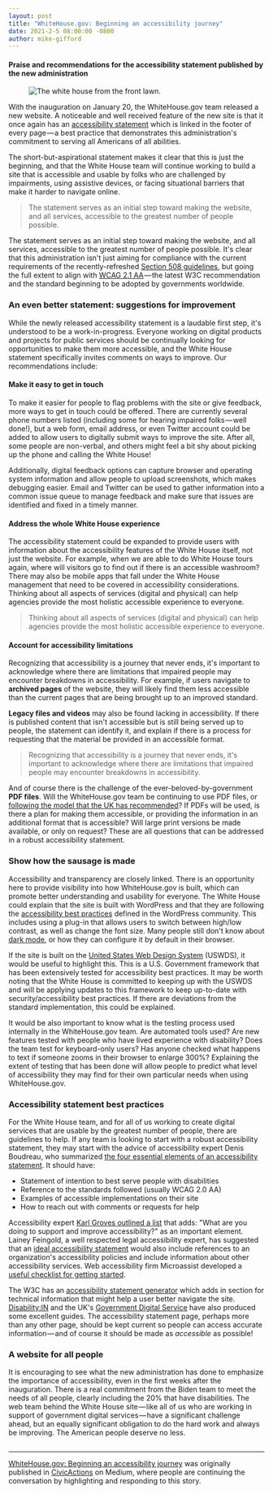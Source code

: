 ```yaml
---
layout: post
title: "WhiteHouse.gov: Beginning an accessibility journey"
date: 2021-2-5 08:00:00 -0800
author: mike-gifford
---
```

<h4>Praise and recommendations for the accessibility statement published by the new administration</h4><figure><img alt="The white house from the front lawn." src="https://cdn-images-1.medium.com/max/1024/1*V8aSWXLIN2m6Uaf2zwheAQ.jpeg" /></figure><p>With the inauguration on January 20, the WhiteHouse.gov team released a new website. A noticeable and well received feature of the new site is that it once again has an <a href="https://www.whitehouse.gov/accessibility/">accessibility statement</a> which is linked in the footer of every page — a best practice that demonstrates this administration's commitment to serving all Americans of all abilities.</p><p>The short-but-aspirational statement makes it clear that this is just the beginning, and that the White House team will continue working to build a site that is accessible and usable by folks who are challenged by impairments, using assistive devices, or facing situational barriers that make it harder to navigate online.</p><blockquote>The statement serves as an initial step toward making the website, and all services, accessible to the greatest number of people possible.</blockquote><p>The statement serves as an initial step toward making the website, and all services, accessible to the greatest number of people possible. It's clear that this administration isn't just aiming for compliance with the current requirements of the recently-refreshed <a href="https://www.section508.gov/blog/accessibility-news-the-section-508-Update">Section 508 guidelines</a>, but going the full extent to align with <a href="https://www.w3.org/TR/2018/REC-WCAG21-20180605/">WCAG 2.1 AA</a> — the latest W3C recommendation and the standard beginning to be adopted by governments worldwide.</p><h3>An even better statement: suggestions for improvement</h3><p>While the newly released accessibility statement is a laudable first step, it's understood to be a work-in-progress. Everyone working on digital products and projects for public services should be continually looking for opportunities to make them more accessible, and the White House statement specifically invites comments on ways to improve. Our recommendations include:</p><h4>Make it easy to get in touch</h4><p>To make it easier for people to flag problems with the site or give feedback, more ways to get in touch could be offered. There are currently several phone numbers listed (including some for hearing impaired folks — well done!), but a web form, email address, or even Twitter account could be added to allow users to digitally submit ways to improve the site. After all, some people are non-verbal, and others might feel a bit shy about picking up the phone and calling the White House!</p><p>Additionally, digital feedback options can capture browser and operating system information and allow people to upload screenshots, which makes debugging easier. Email and Twitter can be used to gather information into a common issue queue to manage feedback and make sure that issues are identified and fixed in a timely manner.</p><h4>Address the whole White House experience</h4><p>The accessibility statement could be expanded to provide users with information about the accessibility features of the White House itself, not just the website. For example, when we are able to do White House tours again, where will visitors go to find out if there is an accessible washroom? There may also be mobile apps that fall under the White House management that need to be covered in accessibility considerations. Thinking about all aspects of services (digital and physical) can help agencies provide the most holistic accessible experience to everyone.</p><blockquote>Thinking about all aspects of services (digital and physical) can help agencies provide the most holistic accessible experience to everyone.</blockquote><h4>Account for accessibility limitations</h4><p>Recognizing that accessibility is a journey that never ends, it's important to acknowledge where there are limitations that impaired people may encounter breakdowns in accessibility. For example, if users navigate to <strong>archived pages</strong> of the website, they will likely find them less accessible than the current pages that are being brought up to an improved standard.</p><p><strong>Legacy files and videos</strong> may also be found lacking in accessibility. If there is published content that isn't accessible but is still being served up to people, the statement can identify it, and explain if there is a process for requesting that the material be provided in an accessible format.</p><blockquote>Recognizing that accessibility is a journey that never ends, it's important to acknowledge where there are limitations that impaired people may encounter breakdowns in accessibility.</blockquote><p>And of course there is the challenge of the ever-beloved-by-government <strong>PDF files</strong>. Will the WhiteHouse.gov team be continuing to use PDF files, or <a href="https://gds.blog.gov.uk/2018/07/16/why-gov-uk-content-should-be-published-in-html-and-not-pdf/">following the model that the UK has recommended</a>? If PDFs will be used, is there a plan for making them accessible, or providing the information in an additional format that is accessible? Will large print versions be made available, or only on request? These are all questions that can be addressed in a robust accessibility statement.</p><h3>Show how the sausage is made</h3><p>Accessibility and transparency are closely linked. There is an opportunity here to provide visibility into how WhiteHouse.gov is built, which can promote better understanding and usability for everyone. The White House could explain that the site is built with WordPress and that they are following the <a href="https://wordpress.org/about/accessibility/">accessibility best practices</a> defined in the WordPress community. This includes using a plug-in that allows users to switch between high/low contrast, as well as change the font size. Many people still don't know about <a href="https://www.forbes.com/uk/advisor/mobile-phones/what-is-dark-mode-and-should-you-be-using-it/">dark mode</a>, or how they can configure it by default in their browser.</p><p>If the site is built on the <a href="https://designsystem.digital.gov/">United States Web Design System</a> (USWDS), it would be useful to highlight this. This is a U.S. Government framework that has been extensively tested for accessibility best practices. It may be worth noting that the White House is committed to keeping up with the USWDS and will be applying updates to this framework to keep up-to-date with security/accessibility best practices. If there are deviations from the standard implementation, this could be explained.</p><p>It would be also important to know what is the testing process used internally in the WhiteHouse.gov team. Are automated tools used? Are new features tested with people who have lived experience with disability? Does the team test for keyboard-only users? Has anyone checked what happens to text if someone zooms in their browser to enlarge 300%? Explaining the extent of testing that has been done will allow people to predict what level of accessibility they may find for their own particular needs when using WhiteHouse.gov.</p><h3>Accessibility statement best practices</h3><p>For the White House team, and for all of us working to create digital services that are usable by the greatest number of people, there are guidelines to help. If any team is looking to start with a robust accessibility statement, they may start with the advice of accessibility expert Denis Boudreau, who summarized <a href="https://twitter.com/dboudreau/status/1191780846501584899">the four essential elements of an accessibility statement</a>. It should have:</p><ul><li>Statement of intention to best serve people with disabilities</li><li>Reference to the standards followed (usually WCAG 2.0 AA)</li><li>Examples of accessible implementations on their site</li><li>How to reach out with comments or requests for help</li></ul><p>Accessibility expert <a href="https://blog.tenon.io/sample-post">Karl Groves outlined a list</a> that adds: "What are you doing to support and improve accessibility?" as an important element. Lainey Feingold, a well respected legal accessibility expert, has suggested that an <a href="https://www.lflegal.com/2013/02/access-info-pages/#Components-of-the-ideal-Accessibility-Statement">ideal accessibility statement</a> would also include references to an organization's accessibility policies and include information about other accessibility services. Web accessibility firm Microassist developed a <a href="https://www.microassist.com/digital-accessibility/the-value-of-digital-accessibility-statements-a-checklist-for-getting-started/">useful checklist for getting started</a>.</p><p>The W3C has an <a href="https://www.w3.org/WAI/planning/statements/generator/#create">accessibility statement generator</a> which adds in section for technical information that might help a user better navigate the site. <a href="https://disabilityin.org/resource/digital-accessibility-statement-best-practices/">Disability:IN</a> and the UK's <a href="https://www.gov.uk/government/publications/sample-accessibility-statement">Government Digital Service</a> have also produced some excellent guides. The accessibility statement page, perhaps more than any other page, should be kept current so people can access accurate information — and of course it should be made as <em>accessible</em> as possible!</p><h3>A website for all people</h3><p>It is encouraging to see what the new administration has done to emphasize the importance of accessibility, even in the first weeks after the inauguration. There is a real commitment from the Biden team to meet the needs of all people, clearly including the 20% that have disabilities. The web team behind the White House site — like all of us who are working in support of government digital services — have a significant challenge ahead, but an equally significant obligation to do the hard work and always be improving. The American people deserve no less.</p><img alt="" height="1" src="https://medium.com/_/stat?event=post.clientViewed&amp;referrerSource=full_rss&amp;postId=5de37580209" width="1" ><hr /><p><a href="https://medium.com/civicactions/whitehouse-gov-makes-an-accessibility-statement-5de37580209">WhiteHouse.gov: Beginning an accessibility journey</a> was originally published in <a href="https://medium.com/civicactions">CivicActions</a> on Medium, where people are continuing the conversation by highlighting and responding to this story.</p>